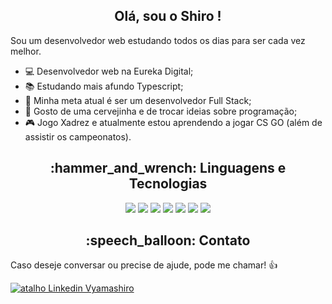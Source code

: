 <h2 align="center">  Olá, sou o Shiro ! </h2>

Sou um desenvolvedor web estudando todos os dias para ser cada vez melhor.
<ul>
 <li>💻 Desenvolvedor web na Eureka Digital;</li>
 <li>📚 Estudando mais afundo Typescript;</li>
 <li>🎯 Minha meta atual é ser um desenvolvedor Full Stack;</li>
 <li>🍺 Gosto de uma cervejinha e de trocar ideias sobre programação;</li>
 <li>🎮 Jogo Xadrez e atualmente estou aprendendo a jogar CS GO (além de assistir os campeonatos).</li>
</ul>
  
<h2 align="center"> :hammer_and_wrench: Linguagens e Tecnologias </h2>

<p align="center"> 
  <img src="https://img.shields.io/badge/html-%23E34F26.svg?&style=for-the-badge&logo=html5&logoColor=white"/>
  <img src="https://img.shields.io/badge/css-%231572B6.svg?&style=for-the-badge&logo=css3&logoColor=white"/>
  <img src="https://img.shields.io/badge/javascript%20-%23323330.svg?&style=for-the-badge&logo=javascript&logoColor=%23F7DF1E"/>
  <img src="https://img.shields.io/badge/typescript-%23007ACC.svg?&style=for-the-badge&logo=typescript&logoColor=white"/>
  <img src="https://img.shields.io/badge/react-%2335495e.svg?&style=for-the-badge&logo=react&logoColor=%2361DAFB"/>
  <img src="https://img.shields.io/badge/node%20-%2343853D.svg?&style=for-the-badge&logo=node.js&logoColor=white"/>
  <img src="https://img.shields.io/badge/git-%23F05033.svg?&style=for-the-badge&logo=git&logoColor=white"/>
</p>

<h2 align="center"> :speech_balloon: Contato </h2>
<p> Caso deseje conversar ou precise de ajude, pode me chamar! 👍 </p>
<a href = "https://www.linkedin.com/in/vyamashiro/"><img alt="atalho Linkedin Vyamashiro" src="https://img.shields.io/badge/-vyamashiro-blue?style=flat&logo=Linkedin&logoColor=white)"/></a>
 
